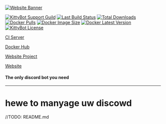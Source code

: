 [![Website Banner](.github/banner.png)](https://kittybot.de) 

[![KittyBot Support Guild](https://discordapp.com/api/guilds/608506410803658753/embed.png?style=shield)](https://discord.gg/sD3ABd5)
[![Last Build Status](https://img.shields.io/teamcity/https/ci.kittybot.de/s/KittyBot_Bot_Master_Jar_Build.svg)](https://ci.kittybot.de/project/KittyBot_Bot?guest=1)
[![Total Downloads](https://img.shields.io/github/downloads/KittyBot-Org/kittybot/total.svg)](https://github.com/KittyBot-Org/kittybot/releases) 
[![Docker Pulls](https://img.shields.io/docker/pulls/kittybot/kittybot.svg)](https://hub.docker.com/repository/docker/kittybot/kittybot) 
[![Docker Image Size](https://img.shields.io/docker/image-size/kittybot/kittybot/latest)](https://hub.docker.com/repository/docker/kittybot/kittybot)
[![Docker Latest Version](https://img.shields.io/docker/v/kittybot/kittybot)](https://hub.docker.com/repository/docker/kittybot/kittybot) 
[![KittyBot License](https://img.shields.io/github/license/KittyBot-Org/KittyBot)](LICENSE)

[CI Server](https://ci.kittybot.de/project/KittyBot_Bot?guest=1)

[Docker Hub](https://hub.docker.com/repository/docker/kittybot/kittybot)

[Website Project](https://github.com/KittyBot-Org/KittyBot-Website)

[Website](https://kittybot.de)
#### The only discord bot you need
---

# hewe to manyage uw discowd

//TODO: README.md
